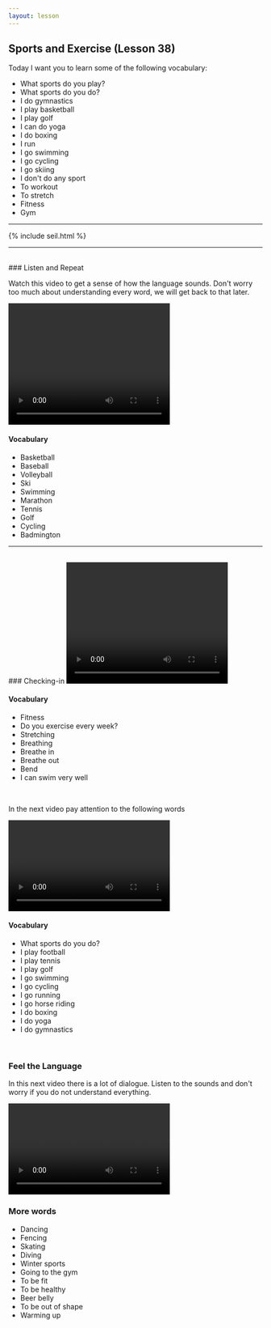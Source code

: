 ```yaml
---
layout: lesson
---
```

## Sports and Exercise (Lesson 38)


Today I want you to learn some of the following vocabulary:

* What sports do you play? 
* What sports do you do? 
* I do gymnastics 
* I play basketball 
* I play golf 
* I can do yoga 
* I do boxing 
* I run 
* I go swimming 
* I go cycling 
* I go skiing 
* I don't do any sport 
* To workout 
* To stretch 
* Fitness
* Gym 
 

<hr>
<div class="our-book">{% include seil.html %}</div>

<hr>

<br class="column">
### Listen and Repeat 

Watch this video to get a sense of how the language sounds. Don't worry too much about understanding every word, we will get back to that later.


<video width="320" height="240" preload="none">
    <source type="video/youtube" src="http://www.youtube.com/watch?v=EubqKQJVykI" />
</video>

#### Vocabulary

* Basketball
* Baseball
* Volleyball
* Ski
* Swimming
* Marathon
* Tennis 
* Golf 
* Cycling 
* Badmington 





<hr>
<br class="column">
### Checking-in

<video width="320" height="240" preload="none">
    <source type="video/youtube" src="http://www.youtube.com/watch?v=BMGAXVG-WsQ" />
</video>

#### Vocabulary

* Fitness
* Do you exercise every week? 
* Stretching 
* Breathing 
* Breathe in 
* Breathe out 
* Bend 
* I can swim very well 



<br class="column">

In the next video pay attention to the following words


<video width="320" height="180" preload="none">
    <source type="video/youtube" src="http://www.youtube.com/watch?v=VJx3qVy_lVo" />
</video>

#### Vocabulary

*  What sports do you do? 
* I play football
* I play tennis 
* I play golf 
* I go swimming 
* I go cycling 
* I go running 
* I go horse riding 
* I do boxing 
* I do yoga
* I do gymnastics  
 



<br class="column">

### Feel the Language

In this next video there is a lot of dialogue. 
Listen to the sounds and don't worry if you do not understand everything.

<video width="320" height="180" preload="none">
    <source type="video/youtube" src="http://www.youtube.com/watch?v=hRFhSWS8P38" />
</video>


<br class="column">

### More words


* Dancing 
* Fencing 
* Skating 
* Diving 
* Winter sports 
* Going to the gym 
* To be fit 
* To be healthy 
* Beer belly 
* To be out of shape 
* Warming up





